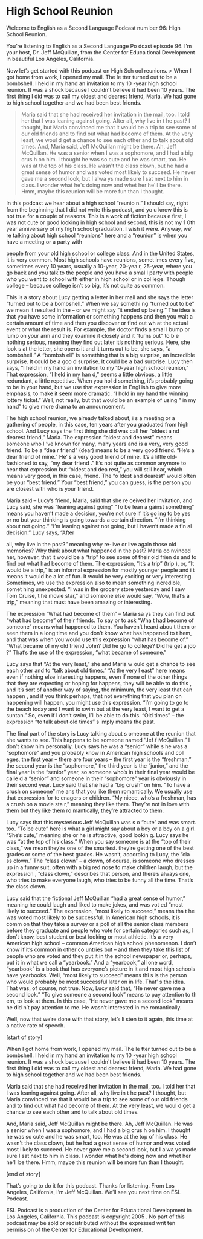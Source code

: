 # High School Reunion

Welcome to English as a Second Language Podcast num ber 96: High School Reunion.

You’re listening to English as a Second Language Po dcast episode 96. I’m your host, Dr. Jeff McQuillan, from the Center for Educa tional Development in beautiful Los Angeles, California.

Now let’s get started with this podcast on High Sch ool reunions. > When I got home from work, I opened my mail. The le tter turned out to be a bombshell. I held in my hand an invitation to my 10 -year high school reunion. It was a shock because I couldn't believe it had been 10 years. The first thing I did was to call my oldest and dearest friend, Maria. We  had gone to high school together and we had been best friends.
> Maria said that she had received her invitation in the mail, too. I told her that I was leaning against going. After all, why live in t he past? I thought, but Maria convinced me that it would be a trip to see some of  our old friends and to find out what had become of them. At the very least, we woul d get a chance to see each other and to talk about old times.
> And, Maria said, Jeff McQuillan might be there. Ah,  Jeff McQuillan. He was a senior when I was a sophomore, and I had a big crus h on him. I thought he was so cute and he was smart, too. He was at the top of  his class. He wasn't the class clown, but he had a great sense of humor and was voted most likely to succeed. He never gave me a second look, but I alwa ys made sure I sat next to him in class. I wonder what he's doing now and whet her he'll be there. Hmm, maybe this reunion will be more fun than I thought.

In this podcast we hear about a high school “reunio n.” I should say, right from the beginning that I did not write this podcast, and yo u know this is not true for a couple of reasons. This is a work of fiction becaus e first, I was not cute or good looking in high school and second, this is not my 1 0th year anniversary of my high school graduation. I wish it were. Anyway, we’ re talking about high school “reunions” here and a “reunion” is when you have a meeting or a party with

people from your old high school or college class. And in the United States, it is very common. Most high schools have reunions, somet imes every five, sometimes every 10 years, usually a 10-year, 20-yea r, 25-year, where you go back and you talk to the people and you have a smal l party with people who you went to school with either in high school or in col lege. Though college – because college isn’t so big, it’s not quite as common.

This is a story about Lucy getting a letter in her mail and she says the letter “turned out to be a bombshell.” When we say somethi ng “turned out to be” we mean it resulted in the – or we might say “it ended  up being.” The idea is that you have some information or something happens and then  you wait a certain amount of time and then you discover or find out wh at the actual event or what the result is. For example, the doctor finds a smal l bump or lump on your arm and they examine it closely and it “turns out” to b e nothing serious, meaning they find out later it’s nothing serious. Here, she look s at the letter, she opens it and it turns out to be, she says, “a bombshell.” A “bombsh ell” is something that is a big surprise, an incredible surprise. It could be a goo d surprise. It could be a bad surprise. Lucy then says, “I held in my hand an inv itation to my 10-year high school reunion,” That expression, “I held in my han d,” seems a little obvious, a little redundant, a little repetitive. When you hol d something, it’s probably going to be in your hand, but we use that expression in Engl ish to give more emphasis, to make it seem more dramatic. “I hold in my hand the winning lottery ticket.” Well, not really, but that would be an example of using “ in my hand” to give more drama to an announcement.

The high school reunion, we already talked about, i s a meeting or a gathering of people, in this case, ten years after you graduated  from high school. And Lucy says the first thing she did was call her “oldest a nd dearest friend,” Maria. The expression “oldest and dearest” means someone who I ’ve known for many, many years and is a very, very good friend. To be a “dea r friend” (dear) means to be a very good friend. “He’s a dear friend of mine.” He’ s a very good friend of mine. It’s a little old-fashioned to say, “my dear friend .” It’s not quite as common anymore to hear that expression but “oldest and dea rest,” you will still hear, which means very good, in this case, friend. The “o ldest and dearest” would often be your “best friend.” Your “best friend,” you can guess, is the person you are closest with who is your friend.

Maria said – Lucy’s friend, Maria, said that she re ceived her invitation, and Lucy said, she was “leaning against going” “To be lean a gainst something” means you haven’t made a decision, you’re not sure if it’s go ing to be yes or no but your thinking is going towards a certain direction. “I’m  thinking about not going.” “I’m leaning against not going, but I haven’t made a fin al decision.” Lucy says, “After

all, why live in the past?” meaning why re-live or live again those old memories? Why think about what happened in the past? Maria co nvinced her, however, that it would be a “trip” to see some of their old frien ds and to find out what had become of them. The expression, “It’s a trip” (trip ), or, “It would be a trip,” is an informal expression for mostly younger people and i t means it would be a lot of fun. It would be very exciting or very interesting.  Sometimes, we use the expression also to mean something incredible, somet hing unexpected. “I was in the grocery store yesterday and I saw Tom Cruise, t he movie star,” and someone else would say, “Wow, that’s a trip,” meaning that must have been amazing or interesting.

The expression “What had become of them” – Maria sa ys they can find out “what had become” of their friends. To say or to ask “Wha t had become of someone” means what happened to them. You haven’t heard abou t them or seen them in a long time and you don’t know what has happened to t hem, and that was when you would use this expression “what has become of.”  “What became of my old friend John? Did he go to college? Did he get a job ?” That’s the use of the expression, “what became of someone.”

Lucy says that “At the very least,” she and Maria w ould get a chance to see each other and to “talk about old times.” “At the very l east” here means even if nothing else interesting happens, even if none of the other  things that they are expecting or hoping for happens, they will be able to do this , and it’s sort of another way of saying, the minimum, the very least that can happen , and if you think perhaps, that not everything that you plan on happening will  happen, you might use this expression. “I’m going to go to the beach today and  I want to swim but at the very least, I want to get a suntan.” So, even if I don’t  swim, I’ll be able to do this. “Old times” – the expression “to talk about old times” s imply means the past.

The final part of the story is Lucy talking about s omeone at the reunion that she wants to see. This happens to be someone named “Jef f McQuillan.” I don’t know him personally. Lucy says he was a “senior” while s he was a “sophomore” and you probably know in American high schools and coll eges, the first year – there are four years – the first year is the “freshman,” the second year is the “sophomore,” the third year is the “junior,” and the final year is the “senior” year, so someone who’s in their final year would be calle d a “senior” and someone in their “sophomore” year is obviously in their second  year. Lucy said that she had a “big crush” on him. “To have a crush on someone” me ans that you like them romantically. We usually use that expression for te enagers or children. “My niece, who’s a freshman, has a crush on a movie sta r,” meaning they like them. They’re not in love with them but they like them ro mantically, they’re attracted to them.

 Lucy says that this mysterious Jeff McQuillan was s o “cute” and was smart. too. “To be cute” here is what a girl might say about a boy or a boy on a girl. “She’s cute,” meaning she or he is attractive, good lookin g. Lucy says he was “at the top of his class.” When you say someone is at the “top of their class,” we mean they’re one of the smartest. they’re getting one of  the best grades or some of the best grades. He wasn’t, according to Lucy, the “cla ss clown.” The “class clown” – a clown, of course, is someone who dresses up in a funny suit, often with a big red nose to make children laugh, but the expression , “class clown,” describes that person, and there’s always one, who tries to make everyone laugh, who tries to be funny all the time. That’s the class clown.

Lucy said that the fictional Jeff McQuillan “had a great sense of humor,” meaning he could laugh and liked to make jokes, and was vot ed “most likely to succeed.” The expression, “most likely to succeed,” means tha t he was voted most likely to be successful. In American high schools, it is comm on that they take a survey or a poll of all the senior class members before they graduate and people who vote for certain categories such as, I don’t know, best student or best looking or most athletic. It’s a very American high school – common  American high school phenomenon. I don’t know if it’s common in other co untries but – and then they take this list of people who are voted and they put  it in the school newspaper or, perhaps, put it in what we call a “yearbook.” And a  “yearbook,” all one word, “yearbook” is a book that has everyone’s picture in  it and most high schools have yearbooks. Well, “most likely to succeed” means thi s is the person who would probably be most successful later on in life. That’ s the idea. That was, of course, not true. Now, Lucy said that, “He never gave me a second look.” “To give someone a second look” means to pay attention to th em, to look at them. In this case, “He never gave me a second look” means he did n’t pay attention to me. He wasn’t interested in me romantically.

Well, now that we’re done with that story, let’s li sten to it again, this time at a native rate of speech.

[start of story]

When I got home from work, I opened my mail. The le tter turned out to be a bombshell. I held in my hand an invitation to my 10 -year high school reunion. It was a shock because I couldn't believe it had been 10 years. The first thing I did was to call my oldest and dearest friend, Maria. We  had gone to high school together and we had been best friends.

Maria said that she had received her invitation in the mail, too. I told her that I was leaning against going. After all, why live in t he past? I thought, but Maria convinced me that it would be a trip to see some of  our old friends and to find out what had become of them. At the very least, we woul d get a chance to see each other and to talk about old times.

And, Maria said, Jeff McQuillan might be there. Ah,  Jeff McQuillan. He was a senior when I was a sophomore, and I had a big crus h on him. I thought he was so cute and he was smart, too. He was at the top of  his class. He wasn't the class clown, but he had a great sense of humor and was voted most likely to succeed. He never gave me a second look, but I alwa ys made sure I sat next to him in class. I wonder what he's doing now and whet her he'll be there. Hmm, maybe this reunion will be more fun than I thought.

[end of story]

That’s going to do it for this podcast. Thanks for listening. From Los Angeles, California, I’m Jeff McQuillan. We’ll see you next time on ESL Podcast.

ESL Podcast is a production of the Center for Educa tional Development in Los Angeles, California. This podcast is copyright 2005 . No part of this podcast may be sold or redistributed without the expressed writ ten permission of the Center for Educational Development.

